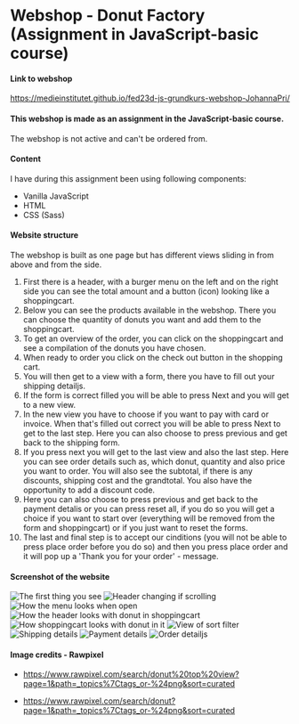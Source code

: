 # Webshop - Donut Factory (Assignment in JavaScript-basic course)

#### Link to webshop 

https://medieinstitutet.github.io/fed23d-js-grundkurs-webshop-JohannaPri/

#### This webshop is made as an assignment in the JavaScript-basic course.
The webshop is not active and can't be ordered from.

#### Content
I have during this assignment been using following components:

- Vanilla JavaScript 
- HTML 
- CSS (Sass)

#### Website structure
The webshop is built as one page but has different views sliding in from above and from the side. 

1. First there is a header, with a burger menu on the left and on the right side you can see the total amount and a button (icon) looking like a shoppingcart. 
2. Below you can see the products available in the webshop. There you can choose the quantity of donuts you want and add them to the shoppingcart. 
3. To get an overview of the order, you can click on the shoppingcart and see a compilation of the donuts you have chosen. 
4. When ready to order you click on the check out button in the shopping cart. 
5. You will then get to a view with a form, there you have to fill out your shipping detailjs. 
6. If the form is correct filled you will be able to press Next and you will get to a new view. 
7. In the new view you have to choose if you want to pay with card or invoice. When that's filled out correct you will be able to press Next to get to the last step. Here you can also choose to press previous and get back to the shipping form. 
8. If you press next you will get to the last view and also the last step. Here you can see order details such as, which donut, quantity and also price you want to order. You will also see the subtotal, if there is any discounts, shipping cost and the grandtotal. You also have the opportunity to add a discount code. 
9. Here you can also choose to press previous and get back to the payment detalis or you can press reset all, if you do so you will get a choice if you want to start over (everything will be removed from the form and shoppingcart) or if you just want to reset the forms. 
10. The last and final step is to accept our cinditions (you will not be able to press place order before you do so) and then you press place order and it will pop up a 'Thank you for your order' - message. 

#### Screenshot of the website 

![The first thing you see](screenshot-for-README/header-products.jpg)
![Header changing if scrolling](screenshot-for-README/header-in-scroll-products.jpg)
![How the menu looks when open](screenshot-for-README/menu-open.jpg)
![How the header looks with donut in shoppingcart](screenshot-for-README/header-donut-in-shoppingcart.jpg)
![How shoppingcart looks with donut in it](screenshot-for-README/donut-in-shoppingcart.jpg)
![View of sort filter](screenshot-for-README/sort-filter.jpg)
![Shipping details](screenshot-for-README/shipping-details.jpg)
![Payment details](screenshot-for-README/payment-details.jpg)
![Order detailjs](screenshot-for-README/order-details.jpg)


#### Image credits - Rawpixel

- https://www.rawpixel.com/search/donut%20top%20view?page=1&path=_topics%7Ctags_or-%24png&sort=curated

- https://www.rawpixel.com/search/donut?page=1&path=_topics%7Ctags_or-%24png&sort=curated



